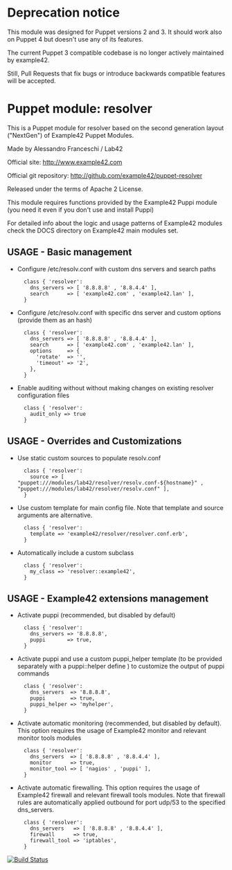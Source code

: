# Deprecation notice

This module was designed for Puppet versions 2 and 3. It should work also on Puppet 4 but doesn't use any of its features.

The current Puppet 3 compatible codebase is no longer actively maintained by example42.

Still, Pull Requests that fix bugs or introduce backwards compatible features will be accepted.


# Puppet module: resolver

This is a Puppet module for resolver based on the second generation layout ("NextGen") of Example42 Puppet Modules.

Made by Alessandro Franceschi / Lab42

Official site: http://www.example42.com

Official git repository: http://github.com/example42/puppet-resolver

Released under the terms of Apache 2 License.

This module requires functions provided by the Example42 Puppi module (you need it even if you don't use and install Puppi)

For detailed info about the logic and usage patterns of Example42 modules check the DOCS directory on Example42 main modules set.

## USAGE - Basic management

* Configure /etc/resolv.conf with custom dns servers and search paths

        class { 'resolver': 
          dns_servers => [ '8.8.8.8' , '8.8.4.4' ],
          search      => [ 'example42.com' , 'example42.lan' ],
        }

* Configure /etc/resolv.conf with specific dns server and custom options (provide them as an hash)

        class { 'resolver':
          dns_servers => [ '8.8.8.8' , '8.8.4.4' ],
          search      => [ 'example42.com' , 'example42.lan' ],
          options     => {
            'rotate'  => '',
            'timeout' => '2',
          },
        }

* Enable auditing without without making changes on existing resolver configuration files

        class { 'resolver':
          audit_only => true
        }


## USAGE - Overrides and Customizations
* Use static custom sources to populate resolv.conf

        class { 'resolver':
          source => [ "puppet:///modules/lab42/resolver/resolv.conf-${hostname}" , "puppet:///modules/lab42/resolver/resolv.conf" ], 
        }


* Use custom template for main config file. Note that template and source arguments are alternative. 

        class { 'resolver':
          template => 'example42/resolver/resolver.conf.erb',
        }

* Automatically include a custom subclass

        class { 'resolver':
          my_class => 'resolver::example42',
        }


## USAGE - Example42 extensions management 
* Activate puppi (recommended, but disabled by default)

        class { 'resolver':
          dns_servers => '8.8.8.8',
          puppi       => true,
        }

* Activate puppi and use a custom puppi_helper template (to be provided separately with a puppi::helper define ) to customize the output of puppi commands 

        class { 'resolver':
          dns_servers  => '8.8.8.8',
          puppi        => true,
          puppi_helper => 'myhelper', 
        }

* Activate automatic monitoring (recommended, but disabled by default). This option requires the usage of Example42 monitor and relevant monitor tools modules

        class { 'resolver':
          dns_servers  => [ '8.8.8.8' , '8.8.4.4' ],
          monitor      => true,
          monitor_tool => [ 'nagios' , 'puppi' ],
        }

* Activate automatic firewalling. This option requires the usage of Example42 firewall and relevant firewall tools modules. Note that firewall rules are automatically applied outbound for port udp/53 to the specified dns_servers.

        class { 'resolver':     
          dns_servers   => [ '8.8.8.8' , '8.8.4.4' ],
          firewall      => true,
          firewall_tool => 'iptables',
        }


[![Build Status](https://travis-ci.org/example42/puppet-resolver.png?branch=master)](https://travis-ci.org/example42/puppet-resolver)
